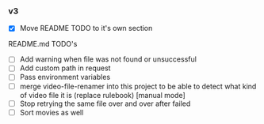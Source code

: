 ### v3 

- [x] Move README TODO to it's own section

README.md TODO's
- [ ] Add warning when file was not found or unsuccessful
- [ ] Add custom path in request
- [ ] Pass environment variables
- [ ] merge video-file-renamer into this project to be able to detect what kind of video file it is (replace rulebook) [manual mode]
- [ ] Stop retrying the same file over and over after failed
- [ ] Sort movies as well